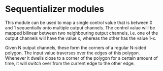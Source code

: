 # Sequentializer modules

This module can be used to map a single control value that is between 0 and 1 sequentially onto multiple output channels. The control value will be mapped bilinear between two neighbouring output channels, i.e. one of the output channels will have the value x, whereas the other has the value 1-x.

Given N output channels, these form the corners of a regular N-sided polygon. The input value traverses over the edges of this polygon. Whenever it dwells close to a corner of the polygon for a certain amount of time, it will switch over from the current edge to the other edge.
